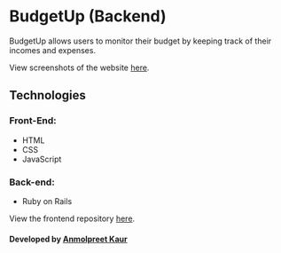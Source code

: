 # BudgetUp (Backend)

BudgetUp allows users to monitor their budget by keeping track of their incomes and expenses.

View screenshots of the website [here](https://drive.google.com/drive/folders/1BYtu40e1FP1vBbmL1lf-cSJnLIwwVx3u?usp=sharing).

## Technologies 

### Front-End:
* HTML
* CSS
* JavaScript

### Back-end:
* Ruby on Rails 

View the frontend repository [here](https://github.com/anmolk18/BudgetUp).

#### Developed by [Anmolpreet Kaur](https://github.com/anmolk18)
